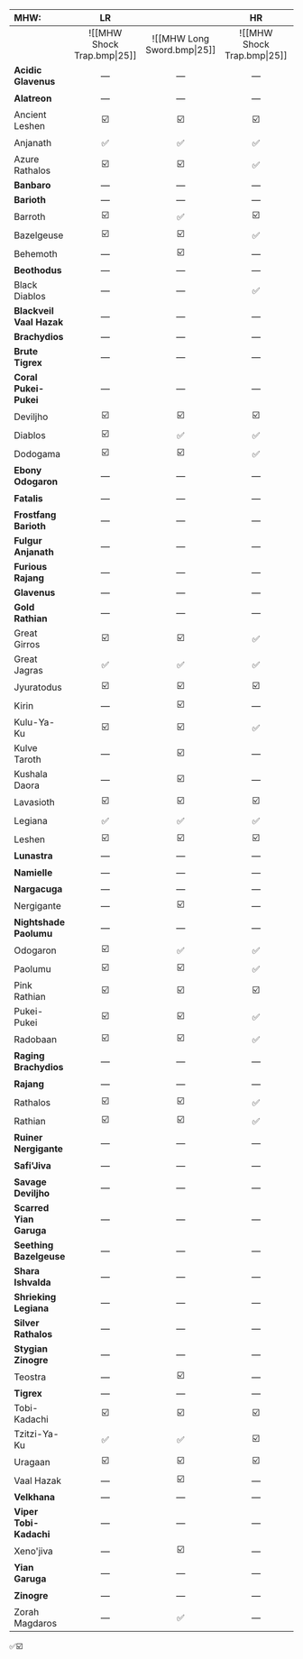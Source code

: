 
| MHW: | LR |  | HR |  | MR |  |
| :--- | :--: | :--: | :--: | :--: | :--: | :--: |
|  | ![[MHW Shock Trap.bmp\|25]] | ![[MHW Long Sword.bmp\|25]] | ![[MHW Shock Trap.bmp\|25]] | ![[MHW Long Sword.bmp\|25]] | ![[MHW Shock Trap.bmp\|25]] | ![[MHW Long Sword.bmp\|25]] |
| **Acidic Glavenus** | — | — | — | — | ✅ | ✅ |
| **Alatreon** | — | — | — | — | — | ☑️ |
| Ancient Leshen | ☑️ | ☑️ | ☑️ | ☑️ | ☑️ | ☑️ |
| Anjanath | ✅ | ✅ | ✅ | ✅ | ☑️ | ☑️ |
| Azure Rathalos | ☑️ | ☑️ | ✅ | ✅ | ☑️ | ☑️ |
| **Banbaro** | — | — | — | — | ✅ | ✅ |
| **Barioth** | — | — | — | — | ✅ | ✅ |
| Barroth | ☑️ | ✅ | ☑️ | ✅ | ✅ | ✅ |
| Bazelgeuse | ☑️ | ☑️ | ✅ | ✅ | ☑️ | ☑️ |
| Behemoth | — | ☑️ | — | ☑️ | — | ☑️ |
| **Beothodus** | — | — | — | — | ✅ | ✅ |
| Black Diablos | — | — | ✅ | ✅ | ☑️ | ☑️ |
| **Blackveil Vaal Hazak** | — | — | — | — | — | ☑️ |
| **Brachydios** | — | — | — | — | ✅ | ✅ |
| **Brute Tigrex** | — | — | — | — | ☑️ | ☑️ |
| **Coral Pukei-Pukei** | — | — | — | — | ✅ | ✅ |
| Deviljho | ☑️ | ☑️ | ☑️ | ☑️ | ☑️ | ☑️ |
| Diablos | ☑️ | ✅ | ✅ | ✅ | ✅ | ✅ |
| Dodogama | ☑️ | ☑️ | ✅ | ✅ | ☑️ | ☑️ |
| **Ebony Odogaron** | — | — | — | — | ✅ | ✅ |
| **Fatalis**<br> | — | — | — | — | — | ☑️ |
| **Frostfang Barioth** | — | — | — | — | ☑️ | ☑️ |
| **Fulgur Anjanath** | — | — | — | — | ✅ | ✅ |
| **Furious Rajang** | — | — | — | — | ☑️ | ☑️ |
| **Glavenus** | — | — | — | — | ✅ | ✅ |
| **Gold Rathian** | — | — | — | — | ☑️ | ☑️ |
| Great Girros | ☑️ | ☑️ | ✅ | ✅ | ☑️ | ☑️ |
| Great Jagras | ✅ | ✅ | ✅ | ✅ | ✅ | ✅ |
| Jyuratodus | ☑️ | ☑️ | ☑️ | ☑️ | ☑️ | ☑️ |
| Kirin | — | ☑️ | — | ☑️ | — | ☑️ |
| Kulu-Ya-Ku | ☑️ | ☑️ | ✅ | ✅ | ✅ | ✅ |
| Kulve Taroth | — | ☑️ | — | ☑️ | — | ☑️ |
| Kushala Daora | — | ☑️ | — | ✅ | — | ☑️ |
| Lavasioth | ☑️ | ☑️ | ☑️ | ✅ | ☑️ | ☑️ |
| Legiana | ✅ | ✅ | ✅ | ✅ | ☑️ | ☑️ |
| Leshen | ☑️ | ☑️ | ☑️ | ☑️ | ☑️ | ☑️ |
| **Lunastra** | — | — | — | — | — | ✅ |
| **Namielle** | — | — | — | — | — | ☑️ |
| **Nargacuga** | — | — | — | — | ✅ | ✅ |
| Nergigante | — | ☑️ | — | ✅ | — | ☑️ |
| **Nightshade Paolumu** | — | — | — | — | ✅ | ✅ |
| Odogaron | ☑️ | ✅ | ✅ | ✅ | ✅ | ✅ |
| Paolumu | ☑️ | ☑️ | ✅ | ✅ | ☑️ | ☑️ |
| Pink Rathian | ☑️ | ☑️ | ☑️ | ✅ | ☑️ | ☑️ |
| Pukei-Pukei | ☑️ | ☑️ | ✅ | ✅ | ✅ | ✅ |
| Radobaan | ☑️ | ☑️ | ✅ | ✅ | ☑️ | ☑️ |
| **Raging Brachydios** | — | — | — | — | ☑️ | ☑️ |
| **Rajang** | — | — | — | — | ☑️ | ☑️ |
| Rathalos | ☑️ | ☑️ | ✅ | ✅ | ☑️ | ☑️ |
| Rathian | ☑️ | ☑️ | ✅ | ✅ | ☑️ | ☑️ |
| **Ruiner Nergigante** | — | — | — | — | — | ☑️ |
| **Safi'Jiva** | — | — | — | — | — | ☑️ |
| **Savage Deviljho** | — | — | — | — | ☑️ | ☑️ |
| **Scarred Yian Garuga** | — | — | — | — | ☑️ | ☑️ |
| **Seething Bazelgeuse** | — | — | — | — | ✅ | ✅ |
| **Shara Ishvalda** | — | — | — | — | — | ☑️ |
| **Shrieking Legiana** | — | — | — | — | ✅ | ✅ |
| **Silver Rathalos** | — | — | — | — | ☑️ | ☑️ |
| **Stygian Zinogre** | — | — | — | — | ☑️ | ☑️ |
| Teostra | — | ☑️ | — | ✅ | — | ☑️ |
| **Tigrex** | — | — | — | — | ✅ | ✅ |
| Tobi-Kadachi | ☑️ | ☑️ | ☑️ | ✅ | ✅ | ✅ |
| Tzitzi-Ya-Ku | ✅ | ✅ | ☑️ | ✅ | ☑️ | ☑️ |
| Uragaan | ☑️ | ☑️ | ☑️ | ✅ | ☑️ | ☑️ |
| Vaal Hazak | — | ☑️ | — | ✅ | — | ☑️ |
| **Velkhana** | — | — | — | — | — | ✅ |
| **Viper Tobi-Kadachi** | — | — | — | — | ✅ | ✅ |
| Xeno'jiva | — | ☑️ | — | ✅ | — | ☑️ |
| **Yian Garuga** | — | — | — | — | ☑️ | ☑️ |
| **Zinogre** | — | — | — | — | ☑️ | ☑️ |
| Zorah Magdaros | — | ✅ | — | ✅ | — | ☑️ |
✅☑️